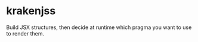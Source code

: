 # krakenjss
Build JSX structures, then decide at runtime which pragma you want to use to render them.
